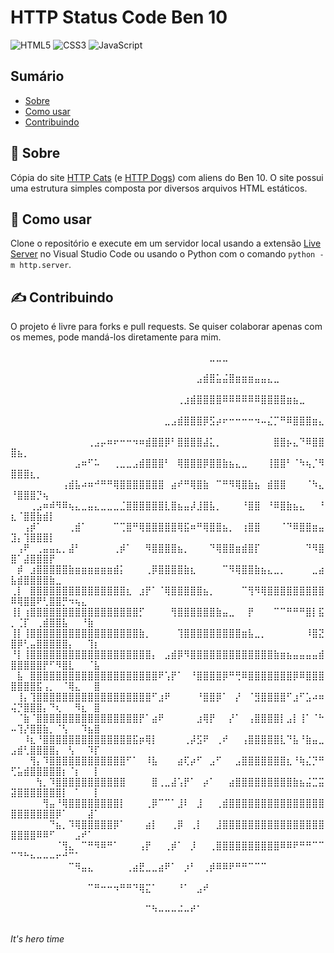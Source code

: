# HTTP Status Code Ben 10
![HTML5](https://img.shields.io/badge/html5-%23E34F26.svg?style=for-the-badge&logo=html5&logoColor=white) ![CSS3](https://img.shields.io/badge/css3-%231572B6.svg?style=for-the-badge&logo=css3&logoColor=white) ![JavaScript](https://img.shields.io/badge/javascript-%23323330.svg?style=for-the-badge&logo=javascript&logoColor=%23F7DF1E)

## Sumário
- [Sobre](#-sobre)
- [Como usar](#-como-usar)
- [Contribuindo](#-contribuindo)

## 🧠 Sobre
Cópia do site [HTTP Cats](https://http.cat/) (e [HTTP Dogs](https://http.dog/)) com aliens do Ben 10. O site possui uma estrutura simples composta por diversos arquivos HTML estáticos.

## 💭 Como usar
Clone o repositório e execute em um servidor local usando a extensão [Live Server](https://marketplace.visualstudio.com/items?itemName=ritwickdey.LiveServer) no Visual Studio Code ou usando o Python com o comando `python -m http.server`.

## ✍ Contribuindo
O projeto é livre para forks e pull requests. Se quiser colaborar apenas com os memes, pode mandá-los diretamente para mim.

⠀⠀⠀⠀⠀⠀⠀⠀⠀⠀⠀⠀⠀⠀⠀⠀⠀⠀⠀⠀⠀⠀⠀⠀⠀⠀⠀⠀⠀⠀⠀⣀⣀⣀⠀⠀⠀⠀⠀⠀⠀⠀⠀⠀⠀⠀⠀⠀⠀⠀⠀⠀⠀⠀⠀⠀⠀⠀⠀⠀⠀⠀⠀
⠀⠀⠀⠀⠀⠀⠀⠀⠀⠀⠀⠀⠀⠀⠀⠀⠀⠀⠀⠀⠀⠀⠀⠀⠀⠀⠀⠀⠀⣠⣾⣿⣥⣬⣿⣶⣶⣶⣤⣤⣄⣀⠀⠀⠀⠀⠀⠀⠀⠀⠀⠀⠀⠀⠀⠀⠀⠀⠀⠀⠀⠀⠀
⠀⠀⠀⠀⠀⠀⠀⠀⠀⠀⠀⠀⠀⠀⠀⠀⠀⠀⠀⠀⠀⠀⠀⠀⠀⠀⢀⣰⣾⣿⣿⣿⣿⠿⠿⠿⠿⠿⠿⣿⣿⣿⣿⣶⣦⣀⠀⠀⠀⠀⠀⠀⠀⠀⠀⠀⠀⠀⠀⠀⠀⠀⠀
⠀⠀⠀⠀⠀⠀⠀⠀⠀⠀⠀⠀⠀⠀⠀⠀⠀⠀⠀⠀⠀⠀⠀⠀⣀⣠⣾⣿⣿⣿⡿⣫⡴⠖⠒⠒⠒⠒⠲⠤⣌⡉⠛⠿⣿⣿⣿⣶⣄⠀⠀⠀⠀⠀⠀⠀⠀⠀⠀⠀⠀⠀⠀
⠀⠀⠀⠀⠀⠀⠀⠀⠀⠀⠀⠀⢀⣠⡤⠶⠖⠒⠒⠲⠶⣾⣿⣿⡿⠃⣿⣿⣿⣿⣼⣅⡀⠀⠀⠀⠀⠀⠀⠀⠀⣿⣿⡦⣄⠙⠿⣿⣿⣿⣦⡀⠀⠀⠀⠀⠀⠀⠀⠀⠀⠀⠀
⠀⠀⠀⠀⠀⠀⠀⠀⠀⠀⣠⠶⠋⠥⠀⠀⢀⣀⣀⣠⣾⣿⣿⣿⠃⠀⢿⣿⣿⣿⡿⣿⣿⣷⣦⣄⣀⠀⠀⠀⢸⣿⣿⠃⠈⠳⢦⡈⠻⣿⣿⣿⣆⡀⠀⠀⠀⠀⠀⠀⠀⠀⠀
⠀⠀⠀⠀⠀⠀⠀⠀⢠⣾⣧⠴⠶⠚⠛⠛⢿⣿⣿⣿⣿⣿⣿⣿⠀⣴⠞⠛⢿⣿⣷⠀⠉⠛⠻⢿⣿⣷⣦⠀⣾⣿⣿⠀⠀⠀⠈⠳⣄⠘⣿⣿⣿⡙⢦⠀⠀⠀⠀⠀⠀⠀⠀
⠀⠀⠀⢀⣠⠶⠾⠻⠿⢦⣄⣀⣤⣄⣀⣀⣀⣈⣿⣿⣿⣿⣿⣿⣇⣿⣦⣤⡼⣸⣿⣧⡀⠀⠀⠀⠘⣿⣿⠀⠘⠿⣿⣷⣦⣄⠀⠀⠘⣆⠈⣿⣿⣷⣾⡇⠀⠀⠀⠀⠀⠀⠀
⠀⠀⢠⡾⠁⠀⠀⠀⠀⢀⣾⠁⠀⠀⠀⠀⠉⢉⣿⠛⢿⣿⣿⣿⣿⣿⢿⣯⠶⠛⢿⣿⣿⣦⡀⠀⢰⣿⣿⠀⠀⠀⠈⠙⠿⣿⣿⣶⣤⣹⡄⢹⣿⣿⣿⡇⠀⠀⠀⠀⠀⠀⠀
⠀⢠⠟⠀⢀⣤⣤⣄⡀⣼⠃⠀⠀⠀⠀⠀⢀⡾⠁⠀⠀⠻⣿⣿⣿⣿⣦⡀⠀⠀⠀⠙⢿⣿⣿⣶⣾⣿⡏⠀⠀⠀⠀⠀⠀⠀⠙⠻⣿⣿⠁⣼⣿⣿⣿⡟⠀⠀⠀⠀⠀⠀⠀
⠀⡾⠀⣰⣿⣿⣿⣿⣿⣷⣶⣶⣶⣶⣶⣶⣾⡅⠀⠀⠀⢀⡿⣿⣿⣿⣿⣷⣆⠀⠀⠀⠀⠉⠻⢿⣿⣿⣷⣦⣄⣀⡀⠀⠀⠀⠀⣀⣴⣧⣾⣿⣿⣿⣿⣷⣀⠀⠀⠀⠀⠀⠀
⢀⡇⠀⣿⣿⣿⣿⣿⣿⣿⣿⣿⣿⣿⣿⣿⣿⣿⣆⠀⣰⡟⠁⠈⢿⣿⣿⣿⣿⣿⣦⡀⠀⠀⠀⠀⠉⢻⠻⢿⣿⣿⣿⣿⣿⣿⣿⣿⣿⠿⢿⣿⣿⠟⢃⣿⣿⡛⠲⢦⣄⠀⠀
⢸⡇⢰⣿⣿⣿⣿⣿⣿⣿⣿⣿⣿⣿⣿⣿⣿⣿⣿⣿⡋⠀⠀⠀⠀⢻⣿⣿⣿⣿⣿⣿⣷⣤⣀⠀⠀⡟⠀⠀⠀⠉⠉⠛⠛⠛⣿⡇⣯⡀⢈⡏⠀⢀⣾⣿⣿⣧⠀⠀⠘⣷⠀
⢸⡇⢸⣿⣿⣿⣿⣿⣿⣿⣿⣿⣿⣿⣿⣿⣿⣿⣿⣿⣷⡀⠀⠀⠀⠀⢹⣿⣿⣿⣿⣿⣿⣿⣿⣿⣶⣧⣀⡀⠀⠀⠀⠀⠀⠀⠸⣿⣝⣿⡿⢃⣤⣿⣿⣿⣿⣿⡄⠀⠀⢹⡆
⠘⡇⢸⣿⣿⣿⣿⣿⣿⣿⣿⣿⣿⣿⣿⣿⣿⣿⣿⣿⣿⣿⡄⠀⣠⣾⡿⠻⣿⣿⣿⣿⣿⣿⣿⣿⣿⣿⣿⣿⣿⣷⣶⣦⣤⣤⣤⣤⣾⣿⣿⣿⣿⣿⡟⠋⠻⣿⣇⠀⠀⠈⣧
⠀⣧⠀⣿⣿⣿⣿⣿⣿⣿⣿⣿⣿⣿⣿⣿⣿⣿⣿⣿⣿⣿⣿⠟⢡⡟⠁⠀⠘⣿⣿⣿⣿⡿⠛⢛⠿⣿⣿⣿⣿⣿⣿⣿⡿⠿⣿⣿⣿⣿⣿⣿⣿⣯⢠⡀⠀⠈⢿⣄⠀⠀⣿
⠀⢸⡄⢹⣿⣿⣿⣿⣿⣿⣿⣿⣿⣿⣿⣿⣿⣿⣿⣿⣿⣿⠋⣰⠟⠀⠀⠀⠀⠘⣿⣿⡿⠁⠀⡜⠀⠈⣻⣿⣿⣿⣿⠋⣰⠋⣡⠴⠶⢬⡙⣿⣿⣿⡄⠙⢆⠀⠀⠻⣆⠀⣿
⠀⠈⣷⠈⣿⣿⣿⣿⣿⣿⣿⣿⣿⣿⣿⣿⣿⣿⣿⣿⡟⠁⣴⠟⠀⠀⠀⠀⠀⣰⢿⡟⠀⠀⡜⠁⠀⢠⣿⣿⣿⣿⡇⣠⡇⢸⠁⠈⠓⠤⢹⡜⣿⣿⣷⡀⠈⢣⠀⠀⠹⣦⣿
⠀⠀⠸⣆⠘⣿⣿⣿⣿⣿⣿⣿⣿⣿⣿⣿⣿⣿⣿⣯⡶⢿⡇⠀⠀⠀⠀⢀⡼⣫⠟⠀⢀⠞⠀⠀⢠⣿⣿⣿⣿⣿⣇⠙⣧⠘⣷⣤⣀⣠⣾⢃⣿⣿⣿⣿⡄⠀⢣⠀⠀⠹⡏
⠀⠀⠀⢻⡄⠹⣿⣿⣿⣿⣿⣿⣿⣿⣿⣿⣿⣿⠋⠁⠀⠸⣧⠀⠀⠀⣴⢏⡴⠋⠀⣠⠋⠀⠀⣠⣿⣿⣿⣿⣿⣿⣿⣆⠘⢷⣌⡙⠛⢋⣥⣾⣿⣿⣿⣿⣿⡆⠈⡆⠀⠀⡇
⠀⠀⠀⠀⢳⡀⠹⣿⣿⣿⣿⣿⣿⣿⣿⣿⣿⣿⠀⠀⠀⠀⣿⢀⣀⣼⢡⡟⠁⠀⡴⠁⠀⠀⣴⣿⣿⣿⣿⣿⣿⣿⣿⣿⣷⣦⣬⣉⣭⣽⣿⣿⣿⣿⣿⣿⣿⡇⠀⠁⠀⠀⡇
⠀⠀⠀⠀⠀⢻⣤⠘⢿⣿⣿⣿⣿⣿⣿⣿⣿⡇⠀⠀⠀⢀⡿⠉⠉⠁⣸⠇⠀⣸⠀⠀⢀⣾⣿⣿⣿⣿⣿⣿⣿⣿⣿⣿⣿⣿⣿⣿⣿⣿⣿⣿⣿⣿⣿⣿⡿⠁⠀⠀⠀⣼⠁
⠀⠀⠀⠀⠀⠀⠙⣦⡀⠹⢿⣿⣿⣿⣿⣿⡿⠁⠀⠀⠀⣴⡇⠀⠀⢀⡿⠀⢀⡇⠀⠀⣸⣿⣿⣿⣿⣿⣿⣿⣿⣿⣿⣿⣿⣿⣿⣿⣿⣿⣿⣿⣿⠿⠿⠋⠀⠀⠀⣠⠞⠁⠀
⠀⠀⠀⠀⠀⠀⠀⠈⢻⣄⠀⠉⠛⠻⠿⠛⠁⠀⠀⠀⢠⡟⠀⠀⢀⡾⠁⠀⡸⠀⠀⢀⣿⣿⣿⣿⣿⣿⣿⣿⣿⣿⠿⠿⠟⠛⠛⠉⠉⠉⠙⠓⠦⠤⠤⠤⠖⠚⠉⠁⠀⠀⠀
⠀⠀⠀⠀⠀⠀⠀⠀⠀⠉⠻⣤⣄⠀⠀⠀⠀⠀⢀⣴⣟⣀⣀⣴⠟⠁⠀⡰⠃⠀⢀⡾⠿⠿⠟⠛⠛⠉⠉⠉⠀⠀⠀⠀⠀⠀⠀⠀⠀⠀⠀⠀⠀⠀⠀⠀⠀⠀⠀⠀⠀⠀⠀
⠀⠀⠀⠀⠀⠀⠀⠀⠀⠀⠀⠀⠉⠛⠒⠒⠲⠛⠛⠙⢿⣍⠁⠀⠀⠀⠘⠁⠀⣠⠞⠀⠀⠀⠀⠀⠀⠀⠀⠀⠀⠀⠀⠀⠀⠀⠀⠀⠀⠀⠀⠀⠀⠀⠀⠀⠀⠀⠀⠀⠀⠀⠀
⠀⠀⠀⠀⠀⠀⠀⠀⠀⠀⠀⠀⠀⠀⠀⠀⠀⠀⠀⠀⠀⠉⠳⠤⠤⠤⠬⠤⠞⠁⠀⠀⠀⠀⠀⠀⠀⠀⠀⠀⠀⠀⠀⠀⠀⠀⠀⠀⠀⠀⠀⠀⠀⠀⠀⠀⠀⠀⠀⠀⠀⠀⠀

*It's hero time*
